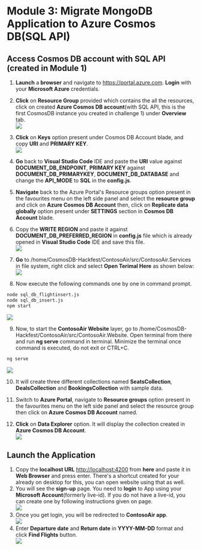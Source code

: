 # Module 3: Migrate MongoDB Application to Azure Cosmos DB(SQL API) 
## Access Cosmos DB account with SQL API (created in Module 1)
1. **Launch** a **browser** and navigate to https://portal.azure.com. **Login** with your **Microsoft Azure** credentials.<br/>
2. **Click** on **Resource Group** provided which contains the all the resources, click on created **Azure Cosmos DB account**(with SQL API, this is the first CosmosDB instance you created in challenge 1) under **Overview** tab.<br/>
<img src="images/sqlcosmos.jpg"/><br/>
3. **Click** on **Keys** option present under Cosmos DB Account blade, and copy **URI** and **PRIMARY KEY**.<br/>
<img src="images/sqlkey.jpg"/><br/>
4. **Go** back to **Visual Studio Code** IDE and paste the **URI** value against **DOCUMENT_DB_ENDPOINT**, **PRIMARY KEY** against **DOCUMENT_DB_PRIMARYKEY**, **DOCUMENT_DB_DATABASE** and change the **API_MODE** to **SQL** in the **config.js**.<br/>

5. **Navigate** back to the Azure Portal's Resource groups option present in the favourites menu on the left side panel and select the **resource group** and click on **Azure Cosmos DB Account** then, click on **Replicate data globally** option present under **SETTINGS** section in **Cosmos DB Account** blade.<br/>

6. Copy the **WRITE REGION** and paste it against **DOCUMENT_DB_PREFERRED_REGION** in **config.js** file which is already opened in **Visual Studio Code** IDE and save this file.<br/>
<img src="images/sqlconfig.jpg"/><br/>
7. **Go** to /home/CosmosDB-Hackfest/ContosoAir/src/ContosoAir.Services in file system, right click and select **Open Terimal Here** as shown below:<br/>
<img src="images/jumpvm4.jpg"/><br/>
8. Now execute the following commands one by one in command prompt.<br/>

```bash
node sql_db_flightinsert.js
node sql_db_insert.js
npm start
```
<img src="images/sqlcommands.jpg"/><br/>

9. Now, to start the **ContosoAir Website** layer, go to /home/CosmosDB-Hackfest/ContosoAir/src/ContosoAir.Website. Open terminal from there and run **ng serve** command in terminal. Minimize the terminal once command is executed, do not exit or CTRL+C.<br/>

```bash
ng serve
```
<img src="images/jumpvm6.jpg"/><br/>

10. It will create three different collections named **SeatsCollection**, **DealsCollection** and **BookingsCollection** with sample data.<br/>

11. Switch to **Azure Portal**, navigate to **Resource groups** option present in the favourites menu on the left side panel and select the resource group then click on **Azure Cosmos DB Account** named.<br/>

12. **Click** on **Data Explorer** option. It will display the collection created in **Azure Cosmos DB Account**.<br/>
<img src="images/sqldataexplore.jpg"/><br/>

## Launch the Application
1. Copy the **localhost URL** [http://localhost:4200](http://localhost:4200) from **here** and paste it in **Web Browser** and press enter. There's a shortcut created for your already on desktop for this, you can open website using that as well.<br/>
1. You will see the **sign-up** page. You need to **login** to App using your **Microsoft Account**(formerly live-id). If you do not have a live-id, you can create one by following instructions given on page.<br/>
<img src="images/signup.jpg"/><br/>
1. Once you get login, you will be redirected to **ContosoAir app**.<br/>
<img src="images/contoso1.jpg"/><br/>
1. Enter **Departure date** and **Return date** in **YYYY-MM-DD** format and click **Find Flights** button.<br/>
<img src="images/contosoapp.jpg"/><br/>
